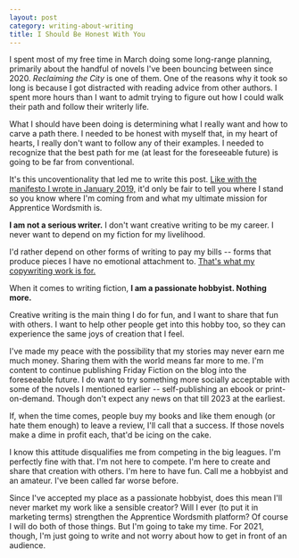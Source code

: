 ```yaml
---
layout: post
category: writing-about-writing
title: I Should Be Honest With You
---
```


I spent most of my free time in March doing some long-range planning, primarily about the handful of novels I've been bouncing between since 2020. *Reclaiming the City* is one of them. One of the reasons why it took so long is because I got distracted with reading advice from other authors. I spent more hours than I want to admit trying to figure out how I could walk their path and follow their writerly life.

What I should have been doing is determining what I really want and how to carve a path there. I needed to be honest with myself that, in my heart of hearts, I really don't want to follow any of their examples. I needed to recognize that the best path for me (at least for the foreseeable future) is going to be far from conventional.

It's this uncoventionality that led me to write this post. [Like with the manifesto I wrote in January 2019,](https://apprenticewordsmith.com//2019/01/11/the-writers-responsibility-a-manifesto/) it'd only be fair to tell you where I stand so you know where I'm coming from and what my ultimate mission for Apprentice Wordsmith is.

<!--excerpt-->

**I am not a serious writer.** I don't want creative writing to be my career. I never want to depend on my fiction for my livelihood.

I'd rather depend on other forms of writing to pay my bills -- forms that produce pieces I have no emotional attachment to. [That's what my copywriting work is for.](https://joycejlewis.com/)

When it comes to writing fiction, **I am a passionate hobbyist. Nothing more.**

Creative writing is the main thing I do for fun, and I want to share that fun with others. I want to help other people get into this hobby too, so they can experience the same joys of creation that I feel.

I've made my peace with the possibility that my stories may never earn me much money. Sharing them with the world means far more to me. I'm content to continue publishing Friday Fiction on the blog into the foreseeable future. I do want to try something more socially acceptable with some of the novels I mentioned earlier -- self-publishing an ebook or print-on-demand. Though don't expect any news on that till 2023 at the earliest.

If, when the time comes, people buy my books and like them enough (or hate them enough) to leave a review, I'll call that a success. If those novels make a dime in profit each, that'd be icing on the cake.

I know this attitude disqualifies me from competing in the big leagues. I'm perfectly fine with that. I'm not here to compete. I'm here to create and share that creation with others. I'm here to have fun. Call me a hobbyist and an amateur. I've been called far worse before.

Since I've accepted my place as a passionate hobbyist, does this mean I'll never market my work like a sensible creator? Will I ever (to put it in marketing terms) strengthen the Apprentice Wordsmith platform? Of course I will do both of those things. But I'm going to take my time. For 2021, though, I'm just going to write and not worry about how to get in front of an audience.
